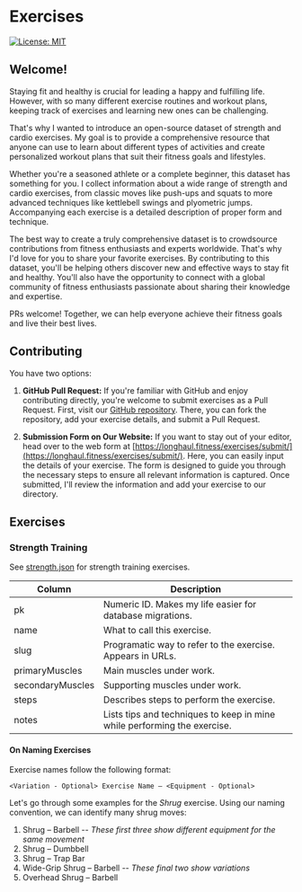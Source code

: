 # Exercises

[![License: MIT](https://img.shields.io/badge/License-MIT-yellow.svg)](https://opensource.org/licenses/MIT)

## Welcome!

Staying fit and healthy is crucial for leading a happy and fulfilling life. However, with so many different exercise routines and workout plans, keeping track of exercises and learning new ones can be challenging.

That's why I wanted to introduce an open-source dataset of strength and cardio exercises. My goal is to provide a comprehensive resource that anyone can use to learn about different types of activities and create personalized workout plans that suit their fitness goals and lifestyles.

Whether you're a seasoned athlete or a complete beginner, this dataset has something for you. I collect information about a wide range of strength and cardio exercises, from classic moves like push-ups and squats to more advanced techniques like kettlebell swings and plyometric jumps. Accompanying each exercise is a detailed description of proper form and technique.

The best way to create a truly comprehensive dataset is to crowdsource contributions from fitness enthusiasts and experts worldwide. That's why I'd love for you to share your favorite exercises. By contributing to this dataset, you'll be helping others discover new and effective ways to stay fit and healthy. You'll also have the opportunity to connect with a global community of fitness enthusiasts passionate about sharing their knowledge and expertise.

PRs welcome! Together, we can help everyone achieve their fitness goals and live their best lives.

## Contributing

You have two options:

1. **GitHub Pull Request:** If you're familiar with GitHub and enjoy contributing directly, you're welcome to submit exercises as a Pull Request. First, visit our [GitHub repository](https://github.com/longhaul-fitness/exercises). There, you can fork the repository, add your exercise details, and submit a Pull Request.

2. **Submission Form on Our Website:** If you want to stay out of your editor, head over to the web form at [https://longhaul.fitness/exercises/submit/](https://longhaul.fitness/exercises/submit/). Here, you can easily input the details of your exercise. The form is designed to guide you through the necessary steps to ensure all relevant information is captured. Once submitted, I'll review the information and add your exercise to our directory.

## Exercises

### Strength Training

See [strength.json](./strength.json) for strength training exercises.

| Column | Description |
| --- | --- |
| pk | Numeric ID. Makes my life easier for database migrations. |
| name | What to call this exercise. |
| slug | Programatic way to refer to the exercise. Appears in URLs. |
| primaryMuscles | Main muscles under work. |
| secondaryMuscles | Supporting muscles under work. |
| steps | Describes steps to perform the exercise. |
| notes | Lists tips and techniques to keep in mine while performing the exercise. |

#### On Naming Exercises

Exercise names follow the following format:

```
<Variation - Optional> Exercise Name – <Equipment - Optional>
```

Let's go through some examples for the _Shrug_ exercise. Using our naming convention, we can identify many shrug moves:

1. Shrug – Barbell _-- These first three show different equipment for the same movement_
2. Shrug – Dumbbell
3. Shrug – Trap Bar
4. Wide-Grip Shrug – Barbell _-- These final two show variations_
5. Overhead Shrug – Barbell
